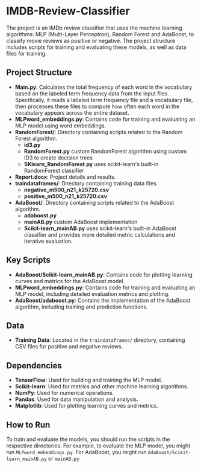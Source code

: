# IMDB-Review-Classifier

The project is an IMDb review classifier that uses the machine learning algorithms: MLP (Multi-Layer Perceptron), Random Forest and AdaBoost, to classify movie reviews as positive or negative. The project structure includes scripts for training and evaluating these models, as well as data files for training.

## Project Structure
- **Main.py**: Calculates the total frequency of each word in the vocabulary based on the labeled term frequency data from the input files. Specifically, it reads a labeled term frequency file and a vocabulary file, then processes these files to compute how often each word in the vocabulary appears across the entire dataset.
- **MLPword_embeddings.py**: Contains code for training and evaluating an MLP model using word embeddings.
- **RandomForest/**: Directory containing scripts related to the Random Forest algorithm.
  - **id3.py**
  - **RandomForest.py** custom RandomForest algorithm using custom ID3 to create decision trees
  - **SKlearn_RandomForest.py** uses scikit-learn's built-in RandomForest classifier
- **Report.docx**: Project details and results.
- **traindataframes/**: Directory containing training data files.
  - **negative_m500_n21_k25720.csv**
  - **positive_m500_n21_k25720.csv**
- **ΑdaBoost/**: Directory containing scripts related to the AdaBoost algorithm.
  - **adaboost.py**
  - **mainAB.py**  custom AdaBoost implementation
  - **Scikit-learn_mainAB.py** uses scikit-learn's built-in AdaBoost classifier and provides more detailed metric calculations and iterative evaluation.

## Key Scripts
- **ΑdaBoost/Scikit-learn_mainAB.py**: Contains code for plotting learning curves and metrics for the AdaBoost model.
- **MLPword_embeddings.py**: Contains code for training and evaluating an MLP model, including detailed evaluation metrics and plotting.
- **ΑdaBoost/adaboost.py**: Contains the implementation of the AdaBoost algorithm, including training and prediction functions.

## Data
- **Training Data**: Located in the `traindataframes/` directory, containing CSV files for positive and negative reviews.

## Dependencies
- **TensorFlow**: Used for building and training the MLP model.
- **Scikit-learn**: Used for metrics and other machine learning algorithms.
- **NumPy**: Used for numerical operations.
- **Pandas**: Used for data manipulation and analysis.
- **Matplotlib**: Used for plotting learning curves and metrics.

## How to Run
To train and evaluate the models, you should run the scripts in the respective directories. For example, to evaluate the MLP model, you might run `MLPword_embeddings.py`. For AdaBoost, you might run `ΑdaBoost/Scikit-learn_mainAB.py` or `mainAB.py`.
